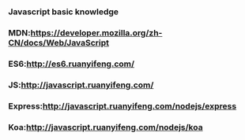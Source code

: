 ### Javascript basic knowledge

### MDN:https://developer.mozilla.org/zh-CN/docs/Web/JavaScript

### ES6:http://es6.ruanyifeng.com/

### JS:http://javascript.ruanyifeng.com/

### Express:http://javascript.ruanyifeng.com/nodejs/express

### Koa:http://javascript.ruanyifeng.com/nodejs/koa
